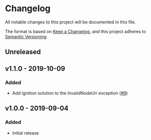 # Changelog

All notable changes to this project will be documented in this file.

The format is based on [Keep a Changelog](https://keepachangelog.com), and this project adheres to [Semantic Versioning](https://semver.org).

## Unreleased

## v1.1.0 - 2019-10-09

### Added
- Add Ignition solution to the InvalidNodeUri exception ([#9](https://github.com/pxgamer/laravel-arionum/pull/9))

## v1.0.0 - 2019-09-04

### Added
- Initial release
